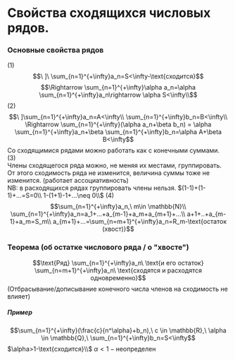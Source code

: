 # Свойства сходящихся числовых рядов.

### Основные свойства рядов
(1)
$$\ ]\ \sum_{n=1}^{+\infty}a_n=S<\infty-\text{сходится}$$
$$\Rightarrow \sum_{n=1}^{+\infty}\alpha a_n=\alpha \sum_{n=1}^{+\infty}a_n\rightarrow \alpha S<\infty\\$$
(2)
$$\ ]\sum_{n=1}^{+\infty}a_n=A<\infty\\
\sum_{n=1}^{+\infty}b_n=B<\infty\\
\Rightarrow \sum_{n=1}^{+\infty}(\alpha a_n+\beta b_n) = \alpha \sum_{n=1}^{+\infty}a_n+\beta \sum_{n=1}^{+\infty}b_n=\alpha A+\beta B<\infty$$
Со сходящимися рядами можно работать как с конечными суммами.\
(3)\
Члены сходящегося ряда можно, не меняя их местами, группировать. От этого сходимость ряда не изменится, величина суммы тоже не изменится. (работает ассоциативность)\
NB: в расходящихся рядах группировать члены нельзя.
$(1-1)+(1-1)+...=S=0\\
1-(1+1)-1+...\neq 0\\$
(4)
$$\sum_{n=1}^{+\infty}a_n,\ m\in \mathbb{N}\\
\sum_{n=1}^{+\infty}a_n=a_1+...+a_{m-1}+a_m+a_{m+1}+...\\
a+1+..+a_{m-1}+a_m=S_m\\
a_{m+1}+...=\sum_{n=m+1}^{+\infty}a_n=R_m-\text{остаток (хвост)}$$

### Теорема (об остатке числового ряда / о "хвосте")
$$\text{Ряд} \sum_{n=1}^{+\infty}a_n\ \text{и его остаток} \sum_{n=m+1}^{+\infty}a_n\ \text{сходятся и расходятся одновременно}$$
(Отбрасывание/дописывание конечного числа членов на сходимость не влияет)

##### Пример
$$\sum_{n=1}^{+\infty}(\frac{c}{n^\alpha}+b_n),\ c \in \mathbb{R},\ \alpha \in \mathbb{Q},\ \sum_{n=1}^{+\infty}b_n=S<\infty$$
$\alpha>1-\text{сходится}\\$
$\alpha<1-\text{неопределен}$
